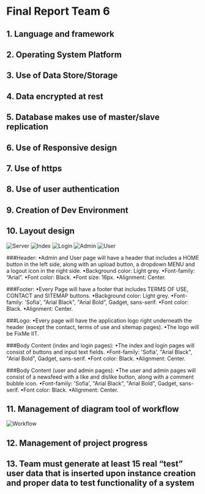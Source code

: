 # Final Report Team 6

## 1. Language and framework



## 2. Operating System Platform



## 3. Use of Data Store/Storage



## 4. Data encrypted at rest



## 5. Database makes use of master/slave replication



## 6. Use of Responsive design



## 7. Use of https



## 8. Use of user authentication



## 9. Creation of Dev Environment 



## 10. Layout design

![Server](server.jpg)
![Index](index_page.jpg)
![Login](login_page.jpg)
![Admin](admin_page.JPG)
![User](user_page.JPG)

###Header: 
•Admin and User page will have a header that includes a HOME button in the left side, along with an upload button, a dropdown MENU and a logout icon in the right side.
•Background color:  Light grey.
•Font-family: “Arial”.
•Font color: Black.
•Font size: 16px.
•Alignment: Center.

###Footer:
•Every Page will have a footer that includes TERMS OF USE, CONTACT and SITEMAP buttons.
•Background color:  Light grey.
•Font-family: 'Sofia', "Arial Black", "Arial Bold", Gadget, sans-serif.
•Font color: Black.
•Alignment: Center.

###Logo:
•Every page will have the application logo right underneath the header (except the contact, terms of use and sitemap pages).
•The logo will be FixMe IIT.

###Body Content (index and login pages):
•The index and login pages will consist of buttons and input text fields.
•Font-family: 'Sofia', "Arial Black", "Arial Bold", Gadget, sans-serif.	
•Font color: Black.
•Alignment: Center.

###Body Content (user and admin pages):
•The user and admin pages will consist of a newsfeed with a like and dislike button, along with a comment bubble icon.
•Font-family: 'Sofia', "Arial Black", "Arial Bold", Gadget, sans-serif.	
•Font color: Black.
•Alignment: Center.

## 11. Management of diagram tool of workflow

![Workflow](Workflow.jpg)

## 12. Management of project progress



## 13. Team must generate at least 15 real “test” user data that is inserted upon instance creation and proper data to test functionality of a system


